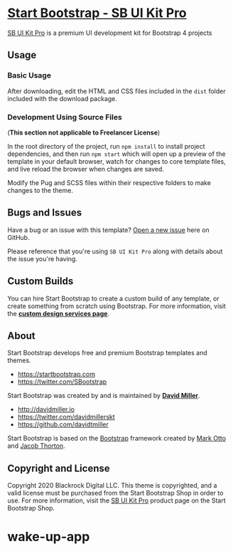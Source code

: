 # [Start Bootstrap - SB UI Kit Pro](https://shop.startbootstrap.com/products/sb-ui-kit-pro/)

[SB UI Kit Pro](https://shop.startbootstrap.com/products/sb-ui-kit-pro/) is a  premium UI development kit for Bootstrap 4 projects

## Usage

### Basic Usage

After downloading, edit the HTML and CSS files included in the `dist` folder included with the download package.

### Development Using Source Files

(__This section not applicable to Freelancer License__)

In the root directory of the project, run `npm install` to install project dependencies, and then run `npm start` which will open up a preview of the template in your default browser, watch for changes to core template files, and live reload the browser when changes are saved.

Modify the Pug and SCSS files within their respective folders to make changes to the theme.

## Bugs and Issues

Have a bug or an issue with this template? [Open a new issue](https://github.com/StartBootstrap/pro-feedback/issues) here on GitHub.

Please reference that you're using `SB UI Kit Pro`
along with details about the issue you're having.

## Custom Builds

You can hire Start Bootstrap to create a custom build of any template, or create something from scratch using Bootstrap. For more information, visit the **[custom design services page](https://startbootstrap.com/bootstrap-design-services/)**.

## About

Start Bootstrap develops free and premium Bootstrap templates and themes.

* https://startbootstrap.com
* https://twitter.com/SBootstrap

Start Bootstrap was created by and is maintained by **[David Miller](http://davidmiller.io/)**.

* http://davidmiller.io
* https://twitter.com/davidmillerskt
* https://github.com/davidtmiller

Start Bootstrap is based on the [Bootstrap](http://getbootstrap.com/) framework created by [Mark Otto](https://twitter.com/mdo) and [Jacob Thorton](https://twitter.com/fat).

## Copyright and License

Copyright 2020 Blackrock Digital LLC. This theme is copyrighted, and a valid license must be purchased from the Start Bootstrap Shop in order to use. For more information, visit the [SB UI Kit Pro](https://shop.startbootstrap.com/products/sb-ui-kit-pro/) product page on the Start Bootstrap Shop.
# wake-up-app

